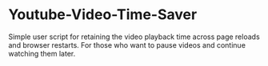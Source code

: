 # Youtube-Video-Time-Saver
Simple user script for retaining the video playback time across page reloads and browser restarts. For those who want to pause videos and continue watching them later.
